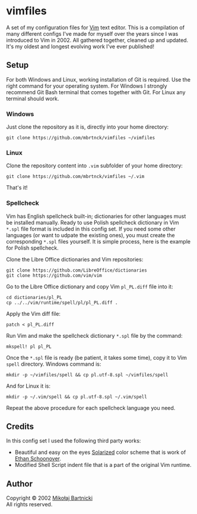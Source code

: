 # vimfiles

A set of my configuration files for [Vim][00] text editor. This is a
compilation of many different configs I've made for myself over the
years since I was introduced to Vim in 2002. All gathered together,
cleaned up and updated. It's my oldest and longest evolving work I've
ever published!

## Setup

For both Windows and Linux, working installation of Git is required. Use
the right command for your operating system. For Windows I strongly
recommend Git Bash terminal that comes together with Git. For Linux any
terminal should work.

### Windows

Just clone the repository as it is, directly into your home directory:

    git clone https://github.com/mbrtnck/vimfiles ~/vimfiles

### Linux

Clone the repository content into `.vim` subfolder of your home
directory:

    git clone https://github.com/mbrtnck/vimfiles ~/.vim

That's it!

### Spellcheck

Vim has English spellcheck built-in; dictionaries for other languages
must be installed manually. Ready to use Polish spellcheck dictionary in
Vim `*.spl` file format is included in this config set. If you need some
other languages (or want to udpate the existing ones), you must create
the corresponding `*.spl` files yourself. It is simple process, here is
the example for Polish spellcheck.

Clone the Libre Office dictionaries and Vim repositories:

    git clone https://github.com/LibreOffice/dictionaries
    git clone https://github.com/vim/vim

Go to the Libre Office dictionary and copy Vim `pl_PL.diff` file
into it:

    cd dictionaries/pl_PL
    cp ../../vim/runtime/spell/pl/pl_PL.diff .

Apply the Vim diff file:

    patch < pl_PL.diff

Run Vim and make the spellcheck dictionary `*.spl` file by the command:

    mkspell! pl pl_PL

Once the `*.spl` file is ready (be patient, it takes some time), copy it
to Vim `spell` directory. Windows command is:

    mkdir -p ~/vimfiles/spell && cp pl.utf-8.spl ~/vimfiles/spell

And for Linux it is:

    mkdir -p ~/.vim/spell && cp pl.utf-8.spl ~/.vim/spell

Repeat the above procedure for each spellcheck language you need.

## Credits

In this config set I used the following third party works:

* Beautiful and easy on the eyes [Solarized][01] color scheme that is
  work of [Ethan Schoonover][02].
* Modified Shell Script indent file that is a part of the original Vim
  runtime.

## Author

Copyright &copy; 2002 [Mikołaj Bartnicki][99]<br>
All rights reserved.

[00]: https://www.vim.org
[01]: https://github.com/altercation/solarized
[02]: https://ethanschoonover.com
[99]: mailto://mikolaj@bartnicki.org
